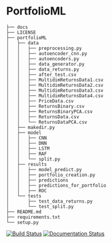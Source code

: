 # PortfolioML
```
├── docs
├── LICENSE
├── portfolioML
│   ├── data
│   │   ├── preprocessing.py
│   │   ├── autoencoder_cnn.py
│   │   ├── autoencoders.py
│   │   ├── data_generator.py
│   │   ├── data_returns.py
│   │   ├── after_test.csv
│   │   ├── MultidimReturnsData1.csv
│   │   ├── MultidimReturnsData2.csv
│   │   ├── MultidimReturnsData3.csv
│   │   ├── MultidimReturnsData4.csv
│   │   ├── PriceData.csv
│   │   ├── ReturnsBinary.csv
│   │   ├── ReturnsBinaryPCA.csv
│   │   ├── ReturnsData.csv
│   │   └── ReturnsDataPCA.csv
│   ├── makedir.py
│   ├── model
│   │   ├── CNN
│   │   ├── DNN
│   │   ├── LSTM
│   │   ├── RAF
│   │   └── split.py
│   ├── results
│   │   ├── model_predict.py
│   │   ├── portfolio_creation.py
│   │   ├── predictions
│   │   ├── predictions_for_portfolio
│   │   ├── ROC
│   └── tests
│       ├── test_data_returns.py
│       └── test_split.py
├── README.md
├── requirements.txt
└── setup.py
```
[![Build Status](https://travis-ci.org/DanieleMDiNosse/PortfolioML.svg?branch=main)](https://travis-ci.org/DanieleMDiNosse/PortfolioML)
[![Documentation Status](https://readthedocs.org/projects/portfolioml/badge/?version=latest)](https://portfolioml.readthedocs.io/en/latest/?badge=latest)
